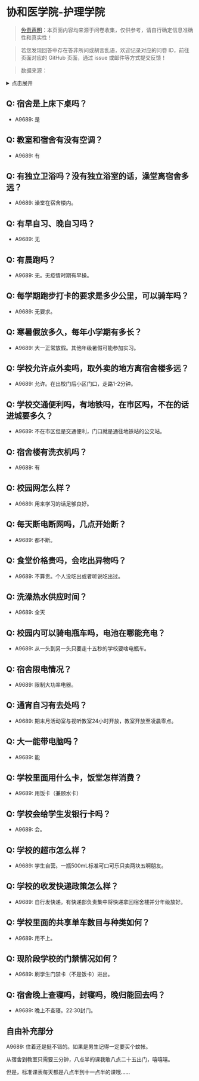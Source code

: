 # 协和医学院-护理学院

> [免责声明](https://colleges.chat/#_3)：本页面内容均来源于问卷收集，仅供参考，请自行确定信息准确性和真实性！

> 若您发现回答中存在答非所问或胡言乱语，欢迎记录对应的问卷 ID，前往页面对应的 GitHub 页面，通过 issue 或邮件等方式提交反馈！

> 数据来源：

<details><summary>点击展开</summary>
<ul>
<li>A9689: 匿名 (2022 年 06 月)</li>
</ul>
</details>

## Q: 宿舍是上床下桌吗？

- A9689: 是

## Q: 教室和宿舍有没有空调？

- A9689: 有

## Q: 有独立卫浴吗？没有独立浴室的话，澡堂离宿舍多远？

- A9689: 澡堂在宿舍楼内。

## Q: 有早自习、晚自习吗？

- A9689: 无

## Q: 有晨跑吗？

- A9689: 无。无疫情时期有早操。

## Q: 每学期跑步打卡的要求是多少公里，可以骑车吗？

- A9689: 无要求。

## Q: 寒暑假放多久，每年小学期有多长？

- A9689: 大一正常放假。其他年级暑假可能参加实习。

## Q: 学校允许点外卖吗，取外卖的地方离宿舍楼多远？

- A9689: 允许。在出校门后小区门口，走路1-2分钟。

## Q: 学校交通便利吗，有地铁吗，在市区吗，不在的话进城要多久？

- A9689: 不在市区但是交通便利，门口就是通往地铁站的公交站。

## Q: 宿舍楼有洗衣机吗？

- A9689: 有

## Q: 校园网怎么样？

- A9689: 用来学习的话足够良好。

## Q: 每天断电断网吗，几点开始断？

- A9689: 都不断。

## Q: 食堂价格贵吗，会吃出异物吗？

- A9689: 不算贵。个人没吃出或者听说吃出过。

## Q: 洗澡热水供应时间？

- A9689: 全天

## Q: 校园内可以骑电瓶车吗，电池在哪能充电？

- A9689: 从一头到另一头只要走十五秒的学校要啥电瓶车。

## Q: 宿舍限电情况？

- A9689: 限制大功率电器。

## Q: 通宵自习有去处吗？

- A9689: 期末月活动室与视听教室24小时开放，教室开放至凌晨零点。

## Q: 大一能带电脑吗？

- A9689: 能

## Q: 学校里面用什么卡，饭堂怎样消费？

- A9689: 用饭卡（兼顾水卡）

## Q: 学校会给学生发银行卡吗？

- A9689: 会。

## Q: 学校的超市怎么样？

- A9689: 学生自营。一瓶500mL标准可口可乐只卖两块五啊朋友。

## Q: 学校的收发快递政策怎么样？

- A9689: 自行发快递。有快递部负责集中将快递拿回宿舍楼并分年级放好。

## Q: 学校里面的共享单车数目与种类如何？

- A9689: 用不上。

## Q: 现阶段学校的门禁情况如何？

- A9689: 刷学生门禁卡（不是饭卡）进出。

## Q: 宿舍晚上查寝吗，封寝吗，晚归能回去吗？

- A9689: 晚上不查寝。22:30封门。

## 自由补充部分

A9689: 住着还是挺不错的。如果是男生记得一定要买个蚊帐。

从宿舍到教室只需要三分钟，八点半的课我敢八点二十五出门，嘻嘻嘻。

但是，标准课表每天都是八点半到十一点半的课哦……